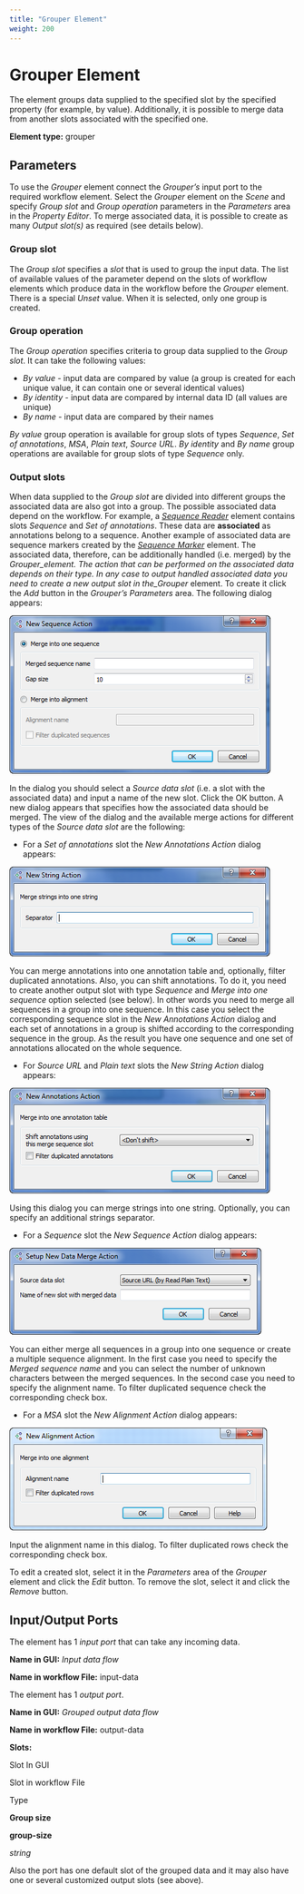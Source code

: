 ```yaml
---
title: "Grouper Element"
weight: 200
---
```



# Grouper Element

The element groups data supplied to the specified slot by the specified property (for example, by value). Additionally, it is possible to merge data from another slots associated with the specified one.

**Element type:** grouper

Parameters
----------

To use the _Grouper_ element connect the _Grouper’s_ input port to the required workflow element. Select the _Grouper_ element on the _Scene_ and specify _Group slot_ and _Group operation_ parameters in the _Parameters_ area in the _Property Editor_. To merge associated data, it is possible to create as many _Output slot(s)_ as required (see details below).

### Group slot

The _Group slot_ specifies a _slot_ that is used to group the input data. The list of available values of the parameter depend on the slots of workflow elements which produce data in the workflow before the _Grouper_ element. There is a special _Unset_ value. When it is selected, only one group is created.

### Group operation

The _Group operation_ specifies criteria to group data supplied to the _Group slot_. It can take the following values:

*   _By value_ - input data are compared by value (a group is created for each unique value, it can contain one or several identical values)
*   _By identity_ - input data are compared by internal data ID (all values are unique)
*   _By name_ - input data are compared by their names

_By value_ group operation is available for group slots of types _Sequence_, _Set of annotations_, _MSA_, _Plain text_, _Source URL_. _By identity_ and _By name_ group operations are available for group slots of type _Sequence_ only.

### Output slots

When data supplied to the _Group slot_ are divided into different groups the associated data are also got into a group. The possible associated data depend on the workflow. For example, a [_Sequence Reader_](read-sequence-element.md) element contains slots _Sequence_ and _Set of annotations_. These data are **associated** as annotations belong to a sequence. Another example of associated data are sequence markers created by the _[Sequence Marker](sequence-marker-element.md)_ element. The associated data, therefore, can be additionally handled (i.e. merged) by the _Grouper_element. The action that can be performed on the associated data depends on their type. In any case to output handled associated data you need to create a new output slot in the_Grouper_ element. To create it click the _Add_ button in the _Grouper’s Parameters_ area. The following dialog appears:

![](/images/65930076/65930077.png)

In the dialog you should select a _Source data slot_ (i.e. a slot with the associated data) and input a name of the new slot. Click the OK button. A new dialog appears that specifies how the associated data should be merged. The view of the dialog and the available merge actions for different types of the _Source data slot_ are the following:

*   For a _Set of annotations_ slot the _New Annotations Action_ dialog appears:

![](/images/65930076/65930078.png)

You can merge annotations into one annotation table and, optionally, filter duplicated annotations. Also, you can shift annotations. To do it, you need to create another output slot with type _Sequence_ and _Merge into one sequence_ option selected (see below). In other words you need to merge all sequences in a group into one sequence. In this case you select the corresponding sequence slot in the _New Annotations Action_ dialog and each set of annotations in a group is shifted according to the corresponding sequence in the group. As the result you have one sequence and one set of annotations allocated on the whole sequence.

*   For _Source URL_ and _Plain text_ slots the _New String Action_ dialog appears:

![](/images/65930076/65930079.png)

Using this dialog you can merge strings into one string. Optionally, you can specify an additional strings separator.

*   For a _Sequence_ slot the _New Sequence Action_ dialog appears:

![](/images/65930076/65930080.png)

You can either merge all sequences in a group into one sequence or create a multiple sequence alignment. In the first case you need to specify the _Merged sequence name_ and you can select the number of unknown characters between the merged sequences. In the second case you need to specify the alignment name. To filter duplicated sequence check the corresponding check box.

*   For a _MSA_ slot the _New Alignment Action_ dialog appears:

![](/images/65930076/65930081.png)

Input the alignment name in this dialog. To filter duplicated rows check the corresponding check box.

To edit a created slot, select it in the _Parameters_ area of the _Grouper_ element and click the _Edit_ button. To remove the slot, select it and click the _Remove_ button.

Input/Output Ports
------------------

The element has 1 _input port_ that can take any incoming data.

**Name in GUI:** _Input data flow_

**Name in workflow File:** input-data

The element has 1 _output port_.

**Name in GUI:** _Grouped output data flow_

**Name in workflow File:** output-data

**Slots:**

Slot In GUI

Slot in workflow File

Type

**Group size**

**group-size**

_string_

Also the port has one default slot of the grouped data and it may also have one or several customized output slots (see above).
